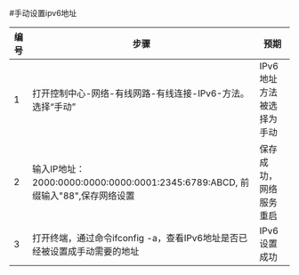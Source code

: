 #手动设置ipv6地址

| 编号 | 步骤                   | 预期                                                         |
| ----| ---------------------- | ------------------------------------------------------------ |
| 1   |打开控制中心-网络-有线网路-有线连接-IPv6-方法。选择“手动”|  IPv6地址方法被选择为手动              |
| 2   |输入IP地址：2000:0000:0000:0000:0001:2345:6789:ABCD, 前缀输入"88",保存网络设置  | 保存成功，网络服务重启 |
| 3   |打开终端，通过命令ifconfig -a，查看IPv6地址是否已经被设置成手动需要的地址         | IPv6设置成功 |
